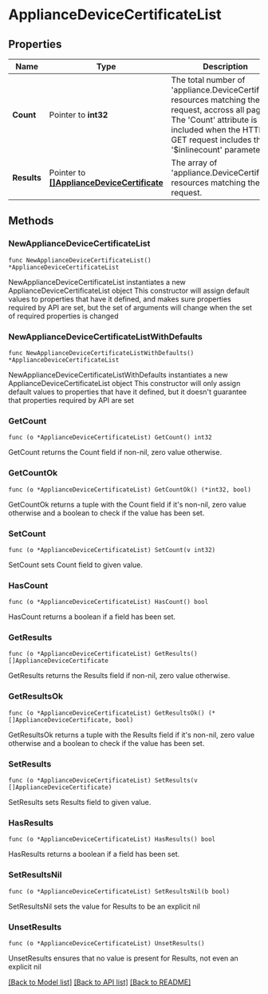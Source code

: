 # ApplianceDeviceCertificateList

## Properties

Name | Type | Description | Notes
------------ | ------------- | ------------- | -------------
**Count** | Pointer to **int32** | The total number of &#39;appliance.DeviceCertificate&#39; resources matching the request, accross all pages. The &#39;Count&#39; attribute is included when the HTTP GET request includes the &#39;$inlinecount&#39; parameter. | [optional] 
**Results** | Pointer to [**[]ApplianceDeviceCertificate**](appliance.DeviceCertificate.md) | The array of &#39;appliance.DeviceCertificate&#39; resources matching the request. | [optional] 

## Methods

### NewApplianceDeviceCertificateList

`func NewApplianceDeviceCertificateList() *ApplianceDeviceCertificateList`

NewApplianceDeviceCertificateList instantiates a new ApplianceDeviceCertificateList object
This constructor will assign default values to properties that have it defined,
and makes sure properties required by API are set, but the set of arguments
will change when the set of required properties is changed

### NewApplianceDeviceCertificateListWithDefaults

`func NewApplianceDeviceCertificateListWithDefaults() *ApplianceDeviceCertificateList`

NewApplianceDeviceCertificateListWithDefaults instantiates a new ApplianceDeviceCertificateList object
This constructor will only assign default values to properties that have it defined,
but it doesn't guarantee that properties required by API are set

### GetCount

`func (o *ApplianceDeviceCertificateList) GetCount() int32`

GetCount returns the Count field if non-nil, zero value otherwise.

### GetCountOk

`func (o *ApplianceDeviceCertificateList) GetCountOk() (*int32, bool)`

GetCountOk returns a tuple with the Count field if it's non-nil, zero value otherwise
and a boolean to check if the value has been set.

### SetCount

`func (o *ApplianceDeviceCertificateList) SetCount(v int32)`

SetCount sets Count field to given value.

### HasCount

`func (o *ApplianceDeviceCertificateList) HasCount() bool`

HasCount returns a boolean if a field has been set.

### GetResults

`func (o *ApplianceDeviceCertificateList) GetResults() []ApplianceDeviceCertificate`

GetResults returns the Results field if non-nil, zero value otherwise.

### GetResultsOk

`func (o *ApplianceDeviceCertificateList) GetResultsOk() (*[]ApplianceDeviceCertificate, bool)`

GetResultsOk returns a tuple with the Results field if it's non-nil, zero value otherwise
and a boolean to check if the value has been set.

### SetResults

`func (o *ApplianceDeviceCertificateList) SetResults(v []ApplianceDeviceCertificate)`

SetResults sets Results field to given value.

### HasResults

`func (o *ApplianceDeviceCertificateList) HasResults() bool`

HasResults returns a boolean if a field has been set.

### SetResultsNil

`func (o *ApplianceDeviceCertificateList) SetResultsNil(b bool)`

 SetResultsNil sets the value for Results to be an explicit nil

### UnsetResults
`func (o *ApplianceDeviceCertificateList) UnsetResults()`

UnsetResults ensures that no value is present for Results, not even an explicit nil

[[Back to Model list]](../README.md#documentation-for-models) [[Back to API list]](../README.md#documentation-for-api-endpoints) [[Back to README]](../README.md)


